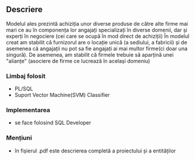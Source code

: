 ﻿## Descriere


Modelul ales prezintă achiziția unor diverse produse de către alte firme mai mari ce au în componența lor angajați specializați în diverse domenii, dar și experți în negociere (cei care se ocupă în mod direct de achiziții)
În modelul creat am stabilit că furnizorul are o locație unică (a sediului, a fabricii) și de asemenea că angajații nu pot sa fie angajați ai mai multor firme(ci doar una singură). De asemenea, am stabilit că firmele trebuie să aparțină unei "alianțe" (asociere de firme ce lucrează în același domeniu)


### Limbaj folosit
 - PL/SQL
 - Suport Vector Machine(SVM) Classifier




### Implementarea
 - se face folosind SQL Developer


### Mențiuni
 - în fișierul .pdf este descrierea completă a proiectului și a entităților